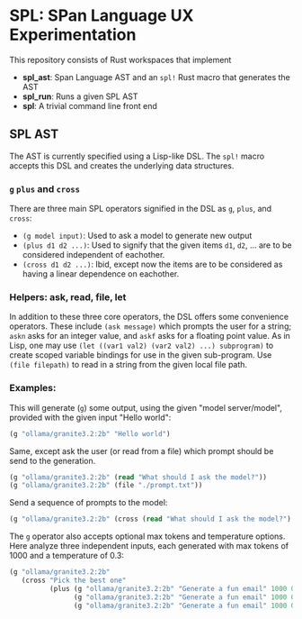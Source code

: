 # SPL: SPan Language UX Experimentation

This repository consists of Rust workspaces that implement
- **spl_ast**: Span Language AST and an `spl!` Rust macro that generates the AST
- **spl_run**: Runs a given SPL AST
- **spl**: A trivial command line front end

## SPL AST

The AST is currently specified using a Lisp-like DSL. The `spl!` macro
accepts this DSL and creates the underlying data structures.

### `g` `plus` and `cross`

There are three main SPL operators signified in the DSL as `g`,
`plus`, and `cross`:

- `(g model input)`: Used to ask a model to generate new output
- `(plus d1 d2 ...)`: Used to signify that the given items `d1`, `d2`,
  ... are to be considered independent of eachother.
- `(cross d1 d2 ...)`: Ibid, except now the items are to be considered
  as having a linear dependence on eachother.

### Helpers: ask, read, file, let
In addition to these three core operators, the DSL offers some
convenience operators. These include `(ask message)` which prompts the
user for a string; `askn` asks for an integer value, and `askf` asks
for a floating point value. As in Lisp, one may use `(let ((var1 val2)
(var2 val2) ...) subprogram)` to create scoped variable bindings for
use in the given sub-program. Use `(file filepath)` to read in a
string from the given local file path.

### Examples:

This will generate (`g`) some output, using the given "model server/model", provided with the given input "Hello world":
```lisp
(g "ollama/granite3.2:2b" "Hello world")
```

Same, except ask the user (or read from a file) which prompt should be send to the generation.
```lisp
(g "ollama/granite3.2:2b" (read "What should I ask the model?"))
(g "ollama/granite3.2:2b" (file "./prompt.txt"))
```

Send a sequence of prompts to the model:
```lisp
(g "ollama/granite3.2:2b" (cross (read "What should I ask the model?")  (file "./prompt.txt")))
```

The `g` operator also accepts optional max tokens and temperature
options. Here analyze three independent inputs, each generated with
max tokens of 1000 and a temperature of 0.3:
```lisp
(g "ollama/granite3.2:2b"
   (cross "Pick the best one"
          (plus (g "ollama/granite3.2:2b" "Generate a fun email" 1000 0.3)
                (g "ollama/granite3.2:2b" "Generate a fun email" 1000 0.3)
                (g "ollama/granite3.2:2b" "Generate a fun email" 1000 0.3))))
```
